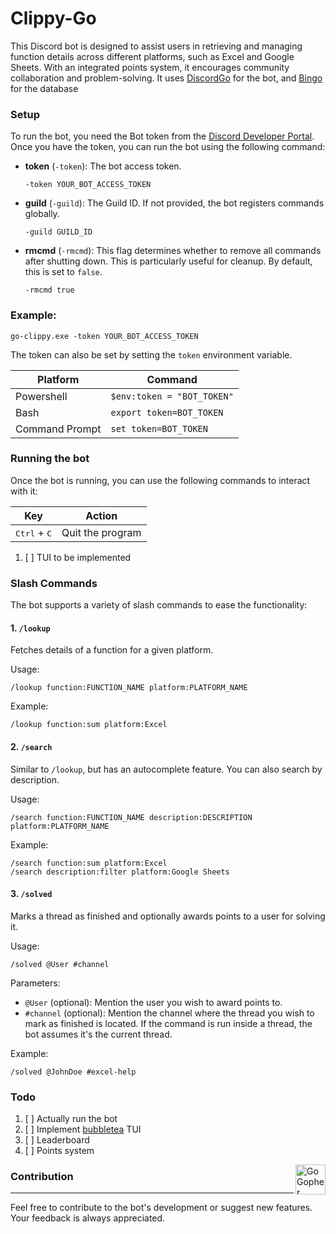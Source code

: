 # Clippy-Go

This Discord bot is designed to assist users in retrieving and managing function details across different platforms, such as Excel and Google Sheets. With an integrated points system, it encourages community collaboration and problem-solving.
It uses [DiscordGo](https://github.com/bwmarrin/discordgo) for the bot, and [Bingo](https://github.com/nokusukun/bingo) for the database

### Setup

To run the bot, you need the Bot token from the [Discord Developer Portal](https://discord.com/developers/applications). Once you have the token, you can run the bot using the following command:

- **token** (`-token`): The bot access token.
    ```
    -token YOUR_BOT_ACCESS_TOKEN
    ```
- **guild** (`-guild`): The Guild ID. If not provided, the bot registers commands globally.
    ```
    -guild GUILD_ID
    ```
- **rmcmd** (`-rmcmd`): This flag determines whether to remove all commands after shutting down. This is particularly useful for cleanup. By default, this is set to `false`.
    ```
    -rmcmd true
    ```
  
### Example:
```
go-clippy.exe -token YOUR_BOT_ACCESS_TOKEN
```

The token can also be set by setting the `token` environment variable.

| Platform       | Command                    |
|----------------|----------------------------|
| Powershell     | `$env:token = "BOT_TOKEN"` |
| Bash           | `export token=BOT_TOKEN`   |
| Command Prompt | `set token=BOT_TOKEN`      |

### Running the bot

Once the bot is running, you can use the following commands to interact with it:

   | Key                            | Action           |
   |--------------------------------|------------------|
   | <kbd>Ctrl</kbd> + <kbd>C</kbd> | Quit the program |

1. [ ] TUI to be implemented

### Slash Commands

The bot supports a variety of slash commands to ease the functionality:

#### 1. `/lookup`

Fetches details of a function for a given platform.

Usage:
```
/lookup function:FUNCTION_NAME platform:PLATFORM_NAME
```

Example:
```
/lookup function:sum platform:Excel
```

#### 2. `/search`

Similar to `/lookup`, but has an autocomplete feature. You can also search by description.

Usage:
```
/search function:FUNCTION_NAME description:DESCRIPTION platform:PLATFORM_NAME
```

Example:
```
/search function:sum platform:Excel
/search description:filter platform:Google Sheets
```

#### 3. `/solved`

Marks a thread as finished and optionally awards points to a user for solving it.

Usage:
```
/solved @User #channel
```

Parameters:
- `@User` (optional): Mention the user you wish to award points to.
- `#channel` (optional): Mention the channel where the thread you wish to mark as finished is located. If the command is run inside a thread, the bot assumes it's the current thread.

Example:
```
/solved @JohnDoe #excel-help
```

### Todo

1. [ ] Actually run the bot
2. [ ] Implement [bubbletea](https://github.com/charmbracelet/bubbletea.git) TUI
3. [ ] Leaderboard
4. [ ] Points system


<img src="https://go.dev/images/gophers/ladder.svg" width="48" alt="Go Gopher climbing a ladder." align="right">

### Contribution

---

Feel free to contribute to the bot's development or suggest new features. Your feedback is always appreciated.